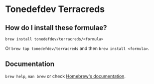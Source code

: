 # Tonedefdev Terracreds

## How do I install these formulae?

`brew install tonedefdev/terracreds/<formula>`

Or `brew tap tonedefdev/terracreds` and then `brew install <formula>`.

## Documentation

`brew help`, `man brew` or check [Homebrew's documentation](https://docs.brew.sh).
